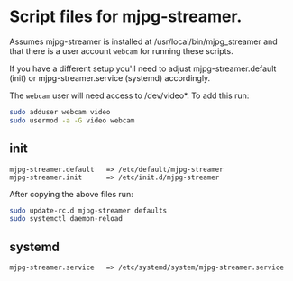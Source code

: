 # Script files for mjpg-streamer.

Assumes mjpg-streamer is installed at /usr/local/bin/mjpg_streamer and
that there is a user account `webcam` for running these scripts.

If you have a different setup you'll need to adjust
mjpg-streamer.default (init) or mjpg-streamer.service (systemd)
accordingly.

The `webcam` user will need access to /dev/video*. To add this run:

```sh
sudo adduser webcam video
sudo usermod -a -G video webcam
```

## init

```
mjpg-streamer.default   => /etc/default/mjpg-streamer
mjpg-streamer.init      => /etc/init.d/mjpg-streamer
```

After copying the above files run:

```sh
sudo update-rc.d mjpg-streamer defaults
sudo systemctl daemon-reload
```

## systemd

```
mjpg-streamer.service   => /etc/systemd/system/mjpg-streamer.service
```
